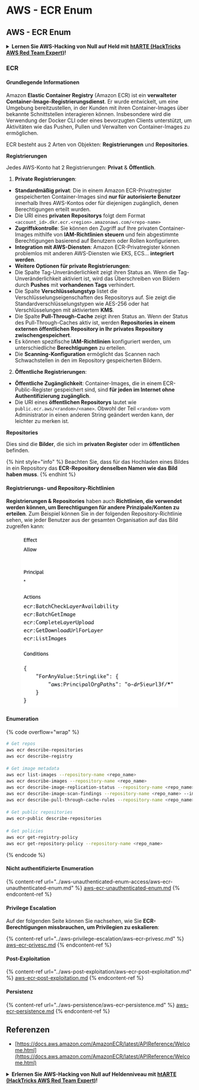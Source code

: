 # AWS - ECR Enum

## AWS - ECR Enum

<details>

<summary><strong>Lernen Sie AWS-Hacking von Null auf Held mit</strong> <a href="https://training.hacktricks.xyz/courses/arte"><strong>htARTE (HackTricks AWS Red Team Expert)</strong></a><strong>!</strong></summary>

Andere Möglichkeiten, HackTricks zu unterstützen:

* Wenn Sie Ihr **Unternehmen in HackTricks beworben sehen möchten** oder **HackTricks als PDF herunterladen möchten**, überprüfen Sie die [**ABONNEMENTPLÄNE**](https://github.com/sponsors/carlospolop)!
* Holen Sie sich das [**offizielle PEASS & HackTricks-Merch**](https://peass.creator-spring.com)
* Entdecken Sie [**The PEASS Family**](https://opensea.io/collection/the-peass-family), unsere Sammlung exklusiver [**NFTs**](https://opensea.io/collection/the-peass-family)
* **Treten Sie der** 💬 [**Discord-Gruppe**](https://discord.gg/hRep4RUj7f) oder der [**Telegram-Gruppe**](https://t.me/peass) bei oder **folgen** Sie uns auf **Twitter** 🐦 [**@hacktricks\_live**](https://twitter.com/hacktricks\_live)**.**
* **Teilen Sie Ihre Hacking-Tricks, indem Sie PRs an die** [**HackTricks**](https://github.com/carlospolop/hacktricks) und [**HackTricks Cloud**](https://github.com/carlospolop/hacktricks-cloud) GitHub-Repositories einreichen.

</details>

### ECR

#### Grundlegende Informationen

Amazon **Elastic Container Registry** (Amazon ECR) ist ein **verwalteter Container-Image-Registrierungsdienst**. Er wurde entwickelt, um eine Umgebung bereitzustellen, in der Kunden mit ihren Container-Images über bekannte Schnittstellen interagieren können. Insbesondere wird die Verwendung der Docker CLI oder eines bevorzugten Clients unterstützt, um Aktivitäten wie das Pushen, Pullen und Verwalten von Container-Images zu ermöglichen.

ECR besteht aus 2 Arten von Objekten: **Registrierungen** und **Repositories**.

**Registrierungen**

Jedes AWS-Konto hat 2 Registrierungen: **Privat** & **Öffentlich**.

1. **Private Registrierungen**:

* **Standardmäßig privat**: Die in einem Amazon ECR-Privatregister gespeicherten Container-Images sind **nur für autorisierte Benutzer** innerhalb Ihres AWS-Kontos oder für diejenigen zugänglich, denen Berechtigungen erteilt wurden.
* Die URI eines **privaten Repositorys** folgt dem Format `<account_id>.dkr.ecr.<region>.amazonaws.com/<repo-name>`
* **Zugriffskontrolle**: Sie können den Zugriff auf Ihre privaten Container-Images mithilfe von **IAM-Richtlinien steuern** und fein abgestimmte Berechtigungen basierend auf Benutzern oder Rollen konfigurieren.
* **Integration mit AWS-Diensten**: Amazon ECR-Privatregister können problemlos mit anderen AWS-Diensten wie EKS, ECS... **integriert werden**.
* **Weitere Optionen für private Registrierungen**:
* Die Spalte Tag-Unveränderlichkeit zeigt ihren Status an. Wenn die Tag-Unveränderlichkeit aktiviert ist, wird das Überschreiben von Bildern durch **Pushes** mit **vorhandenen Tags** verhindert.
* Die Spalte **Verschlüsselungstyp** listet die Verschlüsselungseigenschaften des Repositorys auf. Sie zeigt die Standardverschlüsselungstypen wie AES-256 oder hat Verschlüsselungen mit aktiviertem **KMS**.
* Die Spalte **Pull-Through-Cache** zeigt ihren Status an. Wenn der Status des Pull-Through-Caches aktiv ist, werden **Repositories in einem externen öffentlichen Repository in Ihr privates Repository zwischengespeichert**.
* Es können spezifische **IAM-Richtlinien** konfiguriert werden, um unterschiedliche **Berechtigungen** zu erteilen.
* Die **Scanning-Konfiguration** ermöglicht das Scannen nach Schwachstellen in den im Repository gespeicherten Bildern.

2. **Öffentliche Registrierungen**:

* **Öffentliche Zugänglichkeit**: Container-Images, die in einem ECR-Public-Register gespeichert sind, sind **für jeden im Internet ohne Authentifizierung zugänglich**.
* Die URI eines **öffentlichen Repositorys** lautet wie `public.ecr.aws/<random>/<name>`. Obwohl der Teil `<random>` vom Administrator in einen anderen String geändert werden kann, der leichter zu merken ist.

**Repositories**

Dies sind die **Bilder**, die sich im **privaten Register** oder im **öffentlichen** befinden.

{% hint style="info" %}
Beachten Sie, dass für das Hochladen eines Bildes in ein Repository das **ECR-Repository denselben Namen wie das Bild haben muss**.
{% endhint %}

#### Registrierungs- und Repository-Richtlinien

**Registrierungen & Repositories** haben auch **Richtlinien, die verwendet werden können, um Berechtigungen für andere Prinzipale/Konten zu erteilen**. Zum Beispiel können Sie in der folgenden Repository-Richtlinie sehen, wie jeder Benutzer aus der gesamten Organisation auf das Bild zugreifen kann:

<figure><img src="../../../.gitbook/assets/image (280).png" alt=""><figcaption></figcaption></figure>

#### Enumeration

{% code overflow="wrap" %}
```bash
# Get repos
aws ecr describe-repositories
aws ecr describe-registry

# Get image metadata
aws ecr list-images --repository-name <repo_name>
aws ecr describe-images --repository-name <repo_name>
aws ecr describe-image-replication-status --repository-name <repo_name> --image-id <image_id>
aws ecr describe-image-scan-findings --repository-name <repo_name> --image-id <image_id>
aws ecr describe-pull-through-cache-rules --repository-name <repo_name> --image-id <image_id>

# Get public repositories
aws ecr-public describe-repositories

# Get policies
aws ecr get-registry-policy
aws ecr get-repository-policy --repository-name <repo_name>
```
{% endcode %}

#### Nicht authentifizierte Enumeration

{% content-ref url="../aws-unauthenticated-enum-access/aws-ecr-unauthenticated-enum.md" %}
[aws-ecr-unauthenticated-enum.md](../aws-unauthenticated-enum-access/aws-ecr-unauthenticated-enum.md)
{% endcontent-ref %}

#### Privilege Escalation

Auf der folgenden Seite können Sie nachsehen, wie Sie **ECR-Berechtigungen missbrauchen, um Privilegien zu eskalieren**:

{% content-ref url="../aws-privilege-escalation/aws-ecr-privesc.md" %}
[aws-ecr-privesc.md](../aws-privilege-escalation/aws-ecr-privesc.md)
{% endcontent-ref %}

#### Post-Exploitation

{% content-ref url="../aws-post-exploitation/aws-ecr-post-exploitation.md" %}
[aws-ecr-post-exploitation.md](../aws-post-exploitation/aws-ecr-post-exploitation.md)
{% endcontent-ref %}

#### Persistenz

{% content-ref url="../aws-persistence/aws-ecr-persistence.md" %}
[aws-ecr-persistence.md](../aws-persistence/aws-ecr-persistence.md)
{% endcontent-ref %}

## Referenzen

* [https://docs.aws.amazon.com/AmazonECR/latest/APIReference/Welcome.html](https://docs.aws.amazon.com/AmazonECR/latest/APIReference/Welcome.html)

<details>

<summary><strong>Erlernen Sie AWS-Hacking von Null auf Heldenniveau mit</strong> <a href="https://training.hacktricks.xyz/courses/arte"><strong>htARTE (HackTricks AWS Red Team Expert)</strong></a><strong>!</strong></summary>

Andere Möglichkeiten, HackTricks zu unterstützen:

* Wenn Sie Ihr **Unternehmen in HackTricks beworben sehen möchten** oder **HackTricks im PDF-Format herunterladen möchten**, überprüfen Sie die [**ABONNEMENTPLÄNE**](https://github.com/sponsors/carlospolop)!
* Holen Sie sich das [**offizielle PEASS & HackTricks-Merch**](https://peass.creator-spring.com)
* Entdecken Sie [**The PEASS Family**](https://opensea.io/collection/the-peass-family), unsere Sammlung exklusiver [**NFTs**](https://opensea.io/collection/the-peass-family)
* **Treten Sie der** 💬 [**Discord-Gruppe**](https://discord.gg/hRep4RUj7f) oder der [**Telegram-Gruppe**](https://t.me/peass) bei oder **folgen** Sie uns auf **Twitter** 🐦 [**@hacktricks\_live**](https://twitter.com/hacktricks\_live)**.**
* **Teilen Sie Ihre Hacking-Tricks, indem Sie PRs an die** [**HackTricks**](https://github.com/carlospolop/hacktricks) und [**HackTricks Cloud**](https://github.com/carlospolop/hacktricks-cloud) GitHub-Repositories einreichen.

</details>
